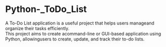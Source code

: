 # Python-_ToDo_List
A To-Do List application is a useful project that helps users manageand organize their tasks efficiently.\
This project aims to create acommand-line or GUI-based application using Python, allowingusers to create, update, and track their to-do lists.
